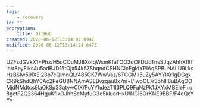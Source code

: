 ```yaml
---
tags:
    - recovery
id: ""
encryption:
    title: GitHub
created: 2020-06-12T13:14:02.094Z
modified: 2020-06-12T13:14:24.647Z
---
```

U2FsdGVkX1+Phz/H5oCOuMJ8XotqWsmKfaTOO3uCPDUoTnsSJqzAhhXf8fih/r8eyElks4u5adBJD15tOjx54k57ShqndCSHNClcEgIdYPlAqSPBLNALU9LksHzBSlw59IXEi23p7cQlmnQLf485CK7WwVas/6TCGMII5uZy5AYYlXr1gDGgxCR9kShdQhY0Ac2PeGU8NNAmASEBvzqau8x7m+I/IwoOL7r3ohlIl8uBAqOOMjdNMdtcs9laOkSp33qtywClX/PuYYhdezT1l3PLQ9FqNzPk1JXYxMBEIeF+u8gctF2Q2364HguKflkOJhhScMyfuG3e5kluorHxU/NGI6OrKNE9BBF/F4eQcYY=